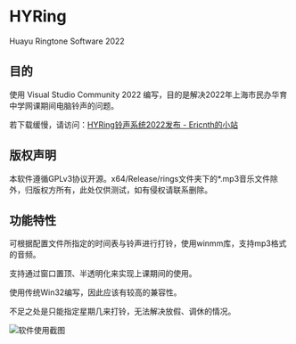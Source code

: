 # HYRing
Huayu Ringtone Software 2022

## 目的

使用 Visual Studio Community 2022 编写，目的是解决2022年上海市民办华育中学网课期间电脑铃声的问题。

若下载缓慢，请访问：[HYRing铃声系统2022发布 - Ericnth的小站](https://blog.nth.ink/os-and-software/app-installation/P3981.html)

## 版权声明

本软件遵循GPLv3协议开源。x64/Release/rings文件夹下的*.mp3音乐文件除外，归版权方所有，此处仅供测试，如有侵权请联系删除。

## 功能特性

可根据配置文件所指定的时间表与铃声进行打铃，使用winmm库，支持mp3格式的音频。

支持通过窗口置顶、半透明化来实现上课期间的使用。

使用传统Win32编写，因此应该有较高的兼容性。

不足之处是只能指定星期几来打铃，无法解决放假、调休的情况。

![软件使用截图](https://s1.ax1x.com/2022/06/06/XwHpPe.png)
